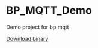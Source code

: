 # BP_MQTT_Demo
Demo project for bp mqtt

[Download binary](https://github.com/damody/BP_MQTT_Demo/releases/download/demo1/BPMqtt.zip)
